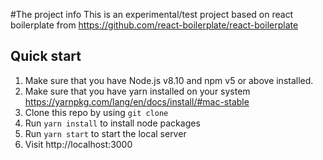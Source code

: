 #The project info
This is an experimental/test project based on react boilerplate from https://github.com/react-boilerplate/react-boilerplate


## Quick start

1.  Make sure that you have Node.js v8.10 and npm v5 or above installed.
2.  Make sure that you have yarn installed on your system https://yarnpkg.com/lang/en/docs/install/#mac-stable
3.  Clone this repo by using `git clone`
4.  Run `yarn install` to install node packages
5.  Run `yarn start` to start the local server
6.  Visit http://localhost:3000
